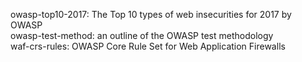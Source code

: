 owasp-top10-2017: The Top 10 types of web insecurities for 2017 by OWASP  
owasp-test-method: an outline of the OWASP test methodology  
waf-crs-rules: OWASP Core Rule Set for Web Application Firewalls  
